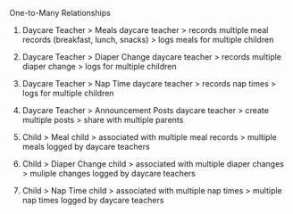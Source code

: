 One-to-Many Relationships

1. Daycare Teacher > Meals
daycare teacher > records multiple meal records (breakfast, lunch, snacks) > logs meals for multiple children 

2. Daycare Teacher > Diaper Change
daycare teacher > records multiple diaper change > logs for multiple children 

3. Daycare Teacher > Nap Time
daycare teacher > records nap times > logs for multiple children

4. Daycare Teacher > Announcement Posts
daycare teacher > create multiple posts > share with multiple parents

5. Child > Meal
child > associated with multiple meal records > multiple meals logged by daycare teachers

6. Child > Diaper Change
child > associated with multiple diaper changes > muliple changes logged by daycare teachers

7. Child > Nap Time 
child > associated with multiple nap times > multiple nap times logged by daycare teachers